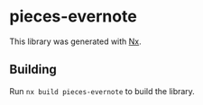 # pieces-evernote

This library was generated with [Nx](https://nx.dev).

## Building

Run `nx build pieces-evernote` to build the library.
